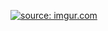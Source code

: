 <a href="https://imgur.com/jv66vCv"><img src="https://i.imgur.com/jv66vCv.png" title="source: imgur.com" /></a>
